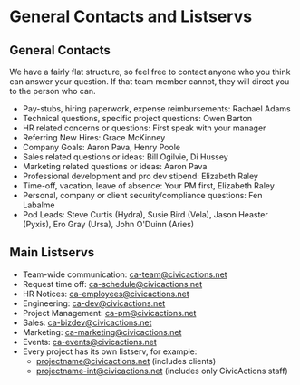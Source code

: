 # General Contacts and Listservs

## General Contacts

We have a fairly flat structure, so feel free to contact anyone who you think can answer your question. If that team member cannot, they will direct you to the person who can.

- Pay-stubs, hiring paperwork, expense reimbursements: Rachael Adams
- Technical questions, specific project questions: Owen Barton
- HR related concerns or questions: First speak with your manager
- Referring New Hires: Grace McKinney
- Company Goals: Aaron Pava, Henry Poole
- Sales related questions or ideas: Bill Ogilvie, Di Hussey
- Marketing related questions or ideas: Aaron Pava
- Professional development and pro dev stipend: Elizabeth Raley
- Time-off, vacation, leave of absence: Your PM first, Elizabeth Raley
- Personal, company or client security/compliance questions: Fen Labalme
- Pod Leads: Steve Curtis (Hydra), Susie Bird (Vela), Jason Heaster (Pyxis), Ero Gray (Ursa), John O'Duinn (Aries)

## Main Listservs

- Team-wide communication: ca-team@civicactions.net
- Request time off: ca-schedule@civicactions.net
- HR Notices: ca-employees@civicactions.net
- Engineering: ca-dev@civicactions.net
- Project Management: ca-pm@civicactions.net
- Sales: ca-bizdev@civicactions.net
- Marketing: ca-marketing@civicactions.net
- Events: ca-events@civicactions.net
- Every project has its own listserv, for example:
  - projectname@civicactions.net (includes clients)
  - projectname-int@civicactions.net (includes only CivicActions staff)
